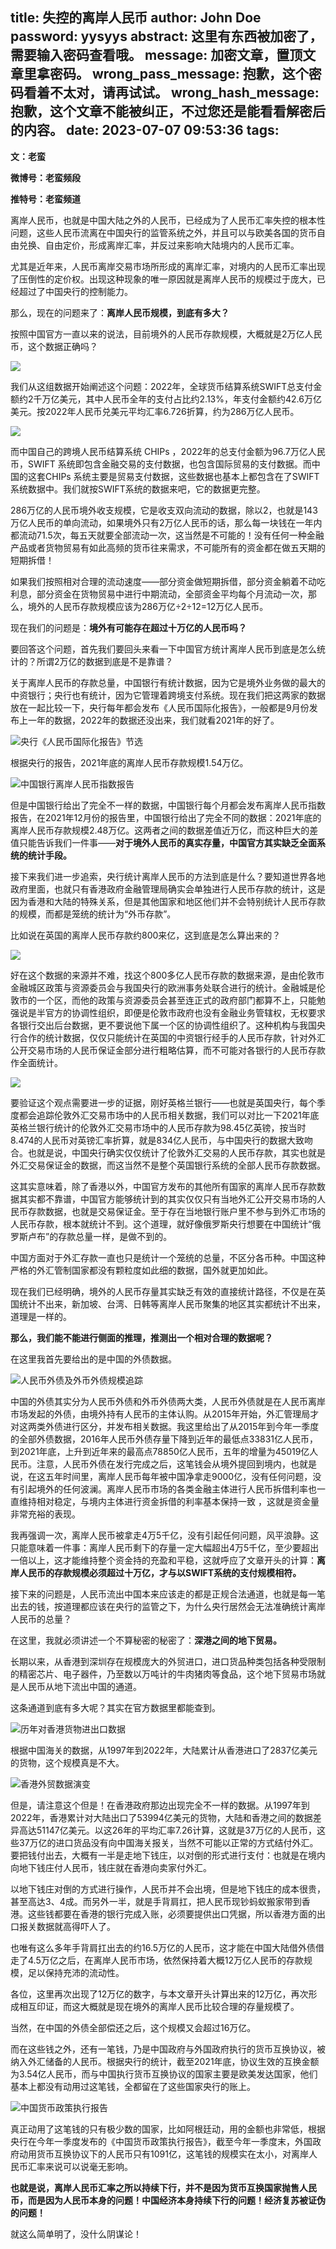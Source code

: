 title: 失控的离岸人民币
author: John Doe
password: yysyys
abstract: 这里有东西被加密了，需要输入密码查看哦。
message: 加密文章，置顶文章里拿密码。
wrong_pass_message: 抱歉，这个密码看着不太对，请再试试。
wrong_hash_message: 抱歉，这个文章不能被纠正，不过您还是能看看解密后的内容。
date: 2023-07-07 09:53:36
tags:
---
**文：老蛮** <!--more-->

**微博号：老蛮频段**

**推特号：老蛮频道**

离岸人民币，也就是中国大陆之外的人民币，已经成为了人民币汇率失控的根本性问题，这些人民币流离在中国央行的监管系统之外，并且可以与欧美各国的货币自由兑换、自由定价，形成离岸汇率，并反过来影响大陆境内的人民币汇率。

尤其是近年来，人民币离岸交易市场所形成的离岸汇率，对境内的人民币汇率出现了压倒性的定价权。出现这种现象的唯一原因就是离岸人民币的规模过于庞大，已经超过了中国央行的控制能力。

那么，现在的问题来了：**离岸人民币规模，到底有多大？**

按照中国官方一直以来的说法，目前境外的人民币存款规模，大概就是2万亿人民币，这个数据正确吗？

![](/images/20230707001.png)

我们从这组数据开始阐述这个问题：2022年，全球货币结算系统SWIFT总支付金额约2千万亿美元，其中人民币全年的支付占比约2.13%，年支付金额约42.6万亿美元。按2022年人民币兑美元平均汇率6.726折算，约为286万亿人民币。

![](/images/20230707002.png)

而中国自己的跨境人民币结算系统 CHIPs ，2022年的总支付金额为96.7万亿人民币，SWIFT 系统即包含金融交易的支付数据，也包含国际贸易的支付数据。而中国的这套CHIPs 系统主要是贸易支付数据，这些数据也基本上都包含在了SWIFT系统数据中。我们就按SWIFT系统的数据来吧，它的数据更完整。

286万亿的人民币境外收支规模，它是收支双向流动的数据，除以2，也就是143万亿人民币的单向流动，如果境外只有2万亿人民币的话，那么每一块钱在一年内都流动71.5次，每五天就要全部流动一次，这当然是不可能的！没有任何一种金融产品或者货物贸易有如此高频的货币往来需求，不可能所有的资金都在做五天期的短期拆借！

如果我们按照相对合理的流动速度——部分资金做短期拆借，部分资金躺着不动吃利息，部分资金在货物贸易中进行中期流动，全部资金平均每个月流动一次，那么，境外的人民币存款规模应该为286万亿÷2÷12=12万亿人民币。

现在我们的问题是：**境外有可能存在超过十万亿的人民币吗？**

要回答这个问题，首先我们要回头来看一下中国官方统计离岸人民币到底是怎么统计的？所谓2万亿的数据到底是不是靠谱？

关于离岸人民币的存款总量，中国银行有统计数据，因为它是境外业务做的最大的中资银行；央行也有统计，因为它管理着跨境支付系统。现在我们把这两家的数据放在一起比较一下，央行每年都会发布《人民币国际化报告》，一般都是9月份发布上一年的数据，2022年的数据还没出来，我们就看2021年的好了。

![央行《人民币国际化报告》节选](/images/20230707003.png)

根据央行的报告，2021年底的离岸人民币存款规模1.54万亿。

![中国银行离岸人民币指数报告](/images/20230707004.png)

但是中国银行给出了完全不一样的数据，中国银行每个月都会发布离岸人民币指数报告，在2021年12月份的报告里，中国银行给出了完全不同的数据：2021年底的离岸人民币存款规模2.48万亿。这两者之间的数据差值近万亿，而这种巨大的差值只能告诉我们一件事——**对于境外人民币的真实存量，中国官方其实缺乏全面系统的统计手段。**

接下来我们进一步追索，央行统计离岸人民币的方法到底是什么？要知道世界各地政府里面，也就只有香港政府金融管理局确实会单独进行人民币存款的统计，这是因为香港和大陆的特殊关系，但是其他国家和地区他们并不会特别统计人民币存款的规模，而都是笼统的统计为“外币存款”。

比如说在英国的离岸人民币存款约800来亿，这到底是怎么算出来的？

![](/images/20230707005.png)

好在这个数据的来源并不难，找这个800多亿人民币存款的数据来源，是由伦敦市金融城区政策与资源委员会与我国央行的欧洲事务处联合进行的统计。金融城是伦敦市的一个区，而他的政策与资源委员会甚至连正式的政府部门都算不上，只能勉强说是半官方的协调性组织，即便是伦敦市政府也没有金融业务管辖权，无权要求各银行交出后台数据，更不要说他下属一个区的协调性组织了。这种机构与我国央行合作的统计数据，仅仅只能统计在英国的中资银行经手的人民币存款，针对外汇公开交易市场的人民币保证金部分进行粗略估算，而不可能对各银行的人民币存款作全面统计。

![](/images/20230707006.png)

要验证这个观点需要进一步的证据，刚好英格兰银行——也就是英国央行，每个季度都会追踪伦敦外汇交易市场中的人民币相关数据，我们可以对比一下2021年底英格兰银行统计的伦敦外汇交易市场中的人民币存款为98.45亿英镑，按当时8.474的人民币对英镑汇率折算，就是834亿人民币，与中国央行的数据大致吻合。也就是说，中国央行确实仅仅统计了伦敦外汇交易的人民币存款，其实也就是外汇交易保证金的数据，而这当然不是整个英国银行系统的全部人民币存款数据。

这其实意味着，除了香港以外，中国官方发布的其他所有国家的离岸人民币存款数据其实都不靠谱，中国官方能够统计到的其实仅仅只有当地外汇公开交易市场的人民币存款数据，也就是交易保证金。至于存在当地银行账户里不参与到外汇市场的人民币存款，根本就统计不到。这个道理，就好像俄罗斯央行想要在中国统计“俄罗斯卢布”的存款总量一样，是做不到的。

中国方面对于外汇存款一直也只是统计一个笼统的总量，不区分各币种。中国这种严格的外汇管制国家都没有颗粒度如此细的数据，国外就更加如此。

现在我们已经明确，境外的人民币存量其实缺乏有效的直接统计路径，不仅是在英国统计不出来，新加坡、台湾、日韩等离岸人民币聚集的地区其实都统计不出来，道理是一样的。

**那么，我们能不能进行侧面的推理，推测出一个相对合理的数据呢？**

在这里我首先要给出的是中国的外债数据。

![人民币外债及外币外债规模追踪](/images/20230707007.png)

中国的外债其实分为人民币外债和外币外债两大类，人民币外债就是在人民币离岸市场发起的外债，由境外持有人民币的主体认购。从2015年开始，外汇管理局才对这两类外债进行区分，并发布相关数据。我这里给出了从2015年到今年一季度的全部外债数据，2016年人民币外债存量下降到近年的最低点33831亿人民币，到2021年底，上升到近年来的最高点78850亿人民币，五年的增量为45019亿人民币。注意，人民币外债在发行完成之后，这笔钱会从境外提回到境内，也就是说，在这五年时间里，离岸人民币每年被中国净拿走9000亿，没有任何问题，没有引起境外的任何波澜。离岸人民币市场的各类金融主体进行人民币拆借利率也一直维持相对稳定，与境内主体进行资金拆借的利率基本保持一致 ，这就是资金量非常充裕的表现。

我再强调一次，离岸人民币被拿走4万5千亿，没有引起任何问题，风平浪静。这只能意味着一件事：离岸人民币剩下的存量一定大幅超出4万5千亿，至少要超出一倍以上，这才能维持整个资金持的充盈和平稳，这就呼应了文章开头的计算：**离岸人民币的存款规模必须超过十万亿，才与以SWIFT系统的支付规模相符。**

接下来的问题是，人民币流出中国本来应该走的都是正规合法通道，也就是每一笔出去的钱，按道理都应该在央行的监管之下，为什么央行居然会无法准确统计离岸人民币的总量？


在这里，我就必须讲述一个不算秘密的秘密了：**深港之间的地下贸易。**

长期以来，从香港到深圳存在规模庞大的外贸进口，进口货品种类包括各种受限制的精密芯片、电子器件，乃至数以万吨计的牛肉猪肉等食品，这个地下贸易市场就是人民币从地下流出中国的通道。

这条通道到底有多大呢？其实在官方数据里都能查到。

![历年对香港货物进出口数据](/images/20230707008.png)

根据中国海关的数据，从1997年到2022年，大陆累计从香港进口了2837亿美元的货物，这个规模真是不大。

![香港外贸数据演变](/images/20230707009.png)

但是，请注意这个但是！在香港政府那边出现完全不一样的数据。从1997年到2022年，香港累计对大陆出口了53994亿美元的货物，大陆和香港之间的数据差异高达51147亿美元。以这26年的平均汇率7.26计算，这就是37万亿的人民币，这些37万亿的进口货品没有向中国海关报关，当然不可能以正常的方式结付外汇。要把钱付出去，大概有一半是走地下钱庄，以对倒的形式进行支付：也就是在境内向地下钱庄付人民币，钱庄就在香港向卖家付外汇。

以地下钱庄对倒的方式进行操作，人民币并不会出境，但是地下钱庄的成本很贵，甚至高达3、4成。而另外一半，就是手背肩扛，把人民币现钞蚂蚁搬家带到香港。这些钱都要在香港的银行完成入账，必须要提供出口凭据，所以香港方面的出口报关数据就高得吓人了。

也唯有这么多年手背肩扛出去的约16.5万亿的人民币，这才能在中国大陆借外债借走了4.5万亿之后，在离岸人民币市场，依然保持着大概12万亿人民币的存款规模，足以保持充沛的流动性。

各位，这里再次出现了12万亿的数字，与本文章开头计算出来的12万亿，再次形成相互印证，而这大概就是现在境外的离岸人民币比较合理的存量规模了。

当然，在中国的外债全部偿还之后，这个规模又会超过16万亿。

而在这些钱之外，还有一笔钱，乃是中国政府与外国政府执行的货币互换协议，被纳入外汇储备的人民币。根据央行的统计，截至2021年底，协议生效的互换金额为3.54亿人民币，而与中国执行货币互换协议的国家主要是欧美发达国家，他们基本上都没有动用过这笔钱，全都留在了这些国家央行的账上。

![中国货币政策执行报告](/images/20230707010.png)

真正动用了这笔钱的只有极少数的国家，比如阿根廷动，用的金额也非常低，根据央行在今年一季度发布的《中国货币政策执行报告》，截至今年一季度末，外国政府动用货币互换协议下的人民币只有1091亿，这笔钱的规模实在太小，对离岸人民币汇率来说可以说毫无影响。

**也就是说，离岸人民币汇率之所以持续下行，并不是因为货币互换国家抛售人民币，而是因为人民币本身的问题！中国经济本身持续下行的问题！经济复苏被证伪的问题！**

就这么简单明了，没什么阴谋论！

